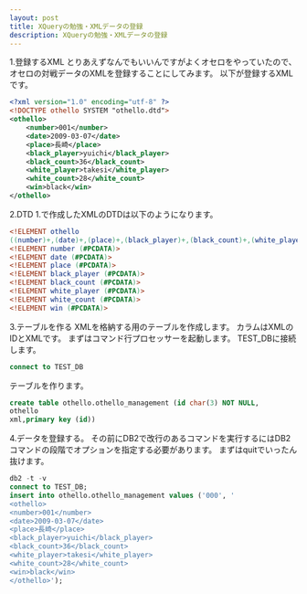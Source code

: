 ```yaml
---
layout: post
title: XQueryの勉強・XMLデータの登録
description: XQueryの勉強・XMLデータの登録
---
```

1.登録するXML
とりあえずなんでもいいんですがよくオセロをやっていたので、
オセロの対戦データのXMLを登録することにしてみます。
以下が登録するXMLです。

```xml
<?xml version="1.0" encoding="utf-8" ?>
<!DOCTYPE othello SYSTEM "othello.dtd">
<othello>
	<number>001</number>
	<date>2009-03-07</date>
	<place>長崎</place>
	<black_player>yuichi</black_player>
	<black_count>36</black_count>
	<white_player>takesi</white_player>
	<white_count>28</white_count>
	<win>black</win>
</othello>
```

2.DTD
1.で作成したXMLのDTDは以下のようになります。

```dtd
<!ELEMENT othello
((number)+,(date)+,(place)+,(black_player)+,(black_count)+,(white_player)+,(white_count)+,(win)+)>
<!ELEMENT number (#PCDATA)>
<!ELEMENT date (#PCDATA)>
<!ELEMENT place (#PCDATA)>
<!ELEMENT black_player (#PCDATA)>
<!ELEMENT black_count (#PCDATA)>
<!ELEMENT white_player (#PCDATA)>
<!ELEMENT white_count (#PCDATA)>
<!ELEMENT win (#PCDATA)>
```



3.テーブルを作る
XMLを格納する用のテーブルを作成します。
カラムはXMLのIDとXMLです。
まずはコマンド行プロセッサーを起動します。
TEST_DBに接続します。
```sql
connect to TEST_DB
```
テーブルを作ります。

```sql
create table othello.othello_management (id char(3) NOT NULL,
othello
xml,primary key (id))
```




4.データを登録する。
その前にDB2で改行のあるコマンドを実行するにはDB2コマンドの段階でオプションを指定する必要があります。
まずはquitでいったん抜けます。

```sql
db2 -t -v
connect to TEST_DB;
insert into othello.othello_management values ('000', '
<othello>
<number>001</number>
<date>2009-03-07</date>
<place>長崎</place>
<black_player>yuichi</black_player>
<black_count>36</black_count>
<white_player>takesi</white_player>
<white_count>28</white_count>
<win>black</win>
</othello>');
```
